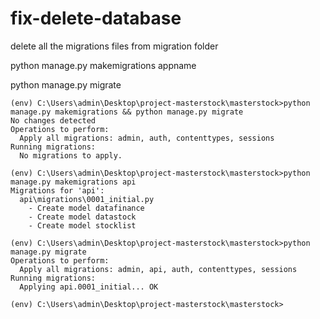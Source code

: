 # fix-delete-database

delete all the migrations files from migration folder 

python manage.py makemigrations appname

python manage.py migrate  

```
(env) C:\Users\admin\Desktop\project-masterstock\masterstock>python manage.py makemigrations && python manage.py migrate
No changes detected
Operations to perform:
  Apply all migrations: admin, auth, contenttypes, sessions
Running migrations:
  No migrations to apply.

(env) C:\Users\admin\Desktop\project-masterstock\masterstock>python manage.py makemigrations api
Migrations for 'api':
  api\migrations\0001_initial.py
    - Create model datafinance
    - Create model datastock
    - Create model stocklist

(env) C:\Users\admin\Desktop\project-masterstock\masterstock>python manage.py migrate
Operations to perform:
  Apply all migrations: admin, api, auth, contenttypes, sessions
Running migrations:
  Applying api.0001_initial... OK

(env) C:\Users\admin\Desktop\project-masterstock\masterstock>
```
